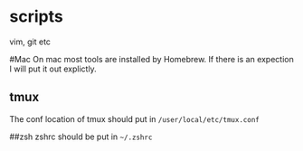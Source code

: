 # scripts
vim, git etc

#Mac
On mac most tools are installed by Homebrew. If there is an expection I will put it out explictly.

## tmux
The conf location of tmux should put in `/user/local/etc/tmux.conf`

##zsh
zshrc should be put in `~/.zshrc`
